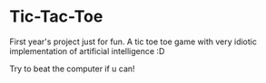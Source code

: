 # Tic-Tac-Toe
First year's project just for fun. A tic toe toe game with very idiotic implementation of artificial intelligence :D

Try to beat the computer if u can!
